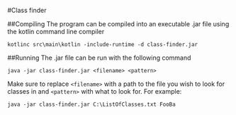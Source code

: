 #Class finder

##Compiling
 The program can be compiled into an executable .jar file using the kotlin command line compiler
```
kotlinc src\main\kotlin -include-runtime -d class-finder.jar
```

##Running
The .jar file can be run with the following command
```
java -jar class-finder.jar <filename> <pattern>
```
Make sure to replace `<filename>` with a path to the file you wish to look for classes in and `<pattern>` with what to look for. For example:
```
java -jar class-finder.jar C:\ListOfClasses.txt FooBa
```